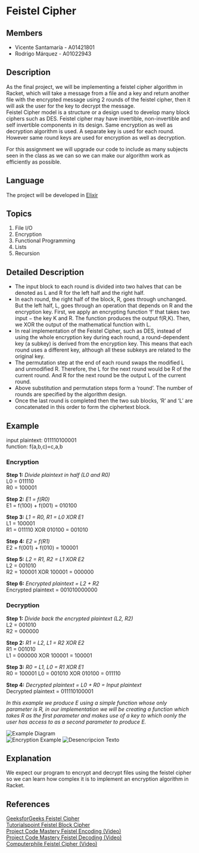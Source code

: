 # Feistel Cipher

## Members
* Vicente Santamaría - A01421801
* Rodrigo Márquez - A01022943

## Description
As the final project, we will be implementing a feistel cipher algorithm in Racket, which will take a message from a file and a key and return another file with the encrypted message using 2 rounds of the feistel cipher, then it will ask the user for the key to decrypt the message.  
Feistel Cipher model is a structure or a design used to develop many block ciphers such as DES. Feistel cipher may have invertible, non-invertible and self invertible components in its design. Same encryption as well as decryption algorithm is used. A separate key is used for each round. However same round keys are used for encryption as well as decryption.

For this assignment we will upgrade our code to include as many subjects seen in the class as we can so we can make our algorithm work as efficiently as possible.

## Language
The project will be developed in [Elixir](https://elixir-lang.org/)

## Topics
1. File I/O
2. Encryption
3. Functional Programming
4. Lists
5. Recursion

## Detailed Description
* The input block to each round is divided into two halves that can be denoted as L and R for the left half and the right half.
* In each round, the right half of the block, R, goes through unchanged. But the left half, L, goes through an operation that depends on R and the encryption key. First, we apply an encrypting function ‘f’ that takes two input − the key K and R. The function produces the output f(R,K). Then, we XOR the output of the mathematical function with L.
* In real implementation of the Feistel Cipher, such as DES, instead of using the whole encryption key during each round, a round-dependent key (a subkey) is derived from the encryption key. This means that each round uses a different key, although all these subkeys are related to the original key.
* The permutation step at the end of each round swaps the modified L and unmodified R. Therefore, the L for the next round would be R of the current round. And R for the next round be the output L of the current round.
* Above substitution and permutation steps form a ‘round’. The number of rounds are specified by the algorithm design.
* Once the last round is completed then the two sub blocks, ‘R’ and ‘L’ are concatenated in this order to form the ciphertext block.

## Example
input plaintext: 011110100001  
function: f(a,b,c)=c,a,b  

### Encryption

**Step 1:** *Divide plaintext in half (L0 and R0)*  
L0 = 011110  
R0 = 100001  
  
**Step 2:** *E1 = f(R0)*  
E1 = f(100) + f(001) = 010100  
  
**Step 3:** *L1 = R0, R1 = L0 XOR E1*  
L1 = 100001  
R1 = 011110 XOR 010100 = 001010  
  
**Step 4:** *E2 = f(R1)*  
E2 =  f(001) + f(010) = 100001  
  
**Step 5:** *L2 = R1, R2 = L1 XOR E2*  
L2 = 001010  
R2 = 100001  XOR 100001 = 000000  

**Step 6:** *Encrypted plaintext = L2 + R2*  
Encrypted plaintext = 001010000000  

### Decryption

**Step 1:** *Divide back the encrypted plaintext (L2, R2)*  
L2 = 001010  
R2 = 000000  
  
**Step 2:** *R1 = L2, L1 =  R2 XOR E2*  
R1 = 001010  
L1 = 000000 XOR 100001 = 100001  
  
**Step 3:** *R0 = L1, L0 = R1 XOR E1*  
R0 = 100001
L0 = 001010 XOR 010100 = 011110  
  
**Step 4:** *Decrypted plaintext = L0 + R0 = Input plaintext*  
Decrypted plaintext = 011110100001  
  
*In this example we produce E using a simple function whose only parameter is R, in our implementation we will be creating a function which takes R as the first parameter and makes use of a key to which oonly the user has access to as a second parameter to produce E.*  

![Example Diagram](docs/feistel.png)  
![Encryption Example](docs/enc.PNG)
![Desencripcion Texto](docs/des.PNG)

## Explanation
We expect our program to encrypt and decrypt files using the feistel cipher so we can learn how complex it is to implement an encryption algorithm in Racket.

## References
[GeeksforGeeks Feistel Cipher](https://www.geeksforgeeks.org/feistel-cipher/)  
[Tutorialspoint Feistel Block Cipher](https://www.tutorialspoint.com/cryptography/feistel_block_cipher.htm)  
[Project Code Mastery Feistel Encoding (Video)](https://www.youtube.com/watch?v=fenzYD2J9vs)  
[Project Code Mastery Feistel Decoding (Video)](https://www.youtube.com/watch?v=shEr8AcIqvI)  
[Computerphile Feistel Cipher (Video)](https://www.youtube.com/watch?v=FGhj3CGxl8I)

